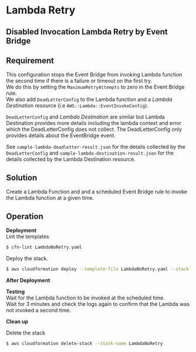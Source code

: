 # Lambda Retry

## Disabled Invocation Lambda Retry by Event Bridge

## Requirement

This configuration stops the Event Bridge from invoking Lambda function the second time if there is a failure or timeout on the first try.  
We do this by setting the `MaximumRetryAttempts` to zero in the Event Bridge rule.  
We also add `DeadLetterConfig` to the Lambda function and a _Lambda Destination_ resource (i.e `AWS::Lambda::EventInvokeConfig`).

`DeadLetterConfig` and _Lambda Destination_ are similar but Lambda Destination provides more details including the lambda context and error which the DeadLetterConfig does not collect. The DeadLetterConfig only provides details about the EventBridge event.

See `sample-lambda-deadletter-result.json` for the details collected by the `DeadLetterConfig` and `sample-lambda-destination-result.json` for the details collected by the Lambda Destination resource.

## Solution

Create a Lambda Function and and a scheduled Event Bridge rule to invoke the Lambda function at a given time.

## Operation

**Deployment**  
Lint the templates

```bash
$ cfn-lint LambdaNoRetry.yaml
```

Deploy the stack.

```bash
$ aws cloudformation deploy --template-file LambdaNoRetry.yaml --stack-name LambdaNoRetry --capabilities CAPABILITY_NAMED_IAM --parameter-overrides "Email=yourmail@gmail.com"
```

**After Deployment**

**Testing**  
Wait for the Lambda function to be invoked at the scheduled time.  
Wait for 3 minutes and check the logs again to confirm that the Lambda was not invoked a second time.

**Clean up**

Delete the stack

```bash
$ aws cloudformation delete-stack --stack-name LambdaNoRetry
```
